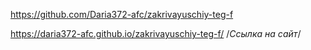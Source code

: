 https://github.com/Daria372-afc/zakrivayuschiy-teg-f

https://daria372-afc.github.io/zakrivayuschiy-teg-f/ /*Ссылка на сайт*/